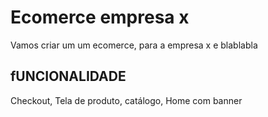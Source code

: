 # Ecomerce empresa x

Vamos criar um um ecomerce, para a empresa x e blablabla

## fUNCIONALIDADE

Checkout, Tela de produto, catálogo, Home com banner
